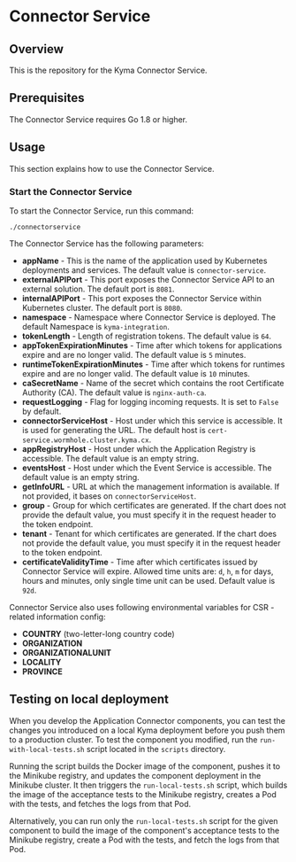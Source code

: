 # Connector Service

## Overview

This is the repository for the Kyma Connector Service.

## Prerequisites

The Connector Service requires Go 1.8 or higher.

## Usage

This section explains how to use the Connector Service.

### Start the Connector Service
To start the Connector Service, run this command:

```
./connectorservice
```

The Connector Service has the following parameters:
- **appName** - This is the name of the application used by Kubernetes deployments and services. The default value is `connector-service`.
- **externalAPIPort** - This port exposes the Connector Service API to an external solution. The default port is `8081`.
- **internalAPIPort** - This port exposes the Connector Service within Kubernetes cluster. The default port is `8080`.
- **namespace** - Namespace where Connector Service is deployed. The default Namespace is `kyma-integration`.
- **tokenLength** - Length of registration tokens. The default value is `64`.
- **appTokenExpirationMinutes** - Time after which tokens for applications expire and are no longer valid. The default value is `5` minutes.
- **runtimeTokenExpirationMinutes** - Time after which tokens for runtimes expire and are no longer valid. The default value is `10` minutes.
- **caSecretName** - Name of the secret which contains the root Certificate Authority (CA). The default value is `nginx-auth-ca`.
- **requestLogging** - Flag for logging incoming requests. It is set to `False` by default.
- **connectorServiceHost** - Host under which this service is accessible. It is used for generating the URL. The default host is `cert-service.wormhole.cluster.kyma.cx`.
- **appRegistryHost** - Host under which the Application Registry is accessible. The default value is an empty string.
- **eventsHost** - Host under which the Event Service is accessible. The default value is an empty string.
- **getInfoURL** - URL at which the management information is available. If not provided, it bases on `connectorServiceHost`.
- **group** - Group for which certificates are generated. If the chart does not provide the default value, you must specify it in the request header to the token endpoint.
- **tenant** - Tenant for which certificates are generated. If the chart does not provide the default value, you must specify it in the request header to the token endpoint.
- **certificateValidityTime** - Time after which certificates issued by Connector Service will expire. Allowed time units are: `d`, `h`, `m` for days, hours and minutes, only single time unit can be used. Default value is `92d`.


Connector Service also uses following environmental variables for CSR - related information config:
- **COUNTRY** (two-letter-long country code)
- **ORGANIZATION**
- **ORGANIZATIONALUNIT**
- **LOCALITY**
- **PROVINCE**

## Testing on local deployment

When you develop the Application Connector components, you can test the changes you introduced on a local Kyma deployment before you push them to a production cluster.
To test the component you modified, run the `run-with-local-tests.sh` script located in the `scripts` directory.

Running the script builds the Docker image of the component, pushes it to the Minikube registry, and updates the component deployment in the Minikube cluster. It then triggers the `run-local-tests.sh` script, which builds the image of the acceptance tests to the Minikube registry, creates a Pod with the tests, and fetches the logs from that Pod.

Alternatively, you can run only the `run-local-tests.sh` script for the given component to build the image of the component's acceptance tests to the Minikube registry, create a Pod with the tests, and fetch the logs from that Pod.
